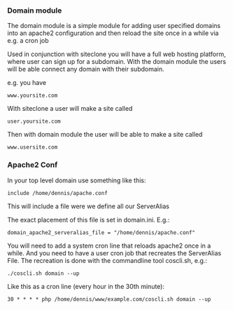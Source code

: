### Domain module

The domain module is a simple module for adding user specified domains into 
an apache2 configuration and then reload the site once in a while via e.g. 
a cron job

Used in conjunction with siteclone you will have a full web hosting platform,
where user can sign up for a subdomain. With the domain module the users will
be able connect any domain with their subdomain. 

e.g. you have 

    www.yoursite.com 

With siteclone a user will make a site called 

    user.yoursite.com

Then with domain module the user will be able to make a site called

    www.usersite.com

### Apache2 Conf

In your top level domain use something like this: 

    include /home/dennis/apache.conf

This will include a file were we define all our ServerAlias 

The exact placement of this file is set in domain.ini. E.g.:

    domain_apache2_serveralias_file = "/home/dennis/apache.conf"

You will need to add a system cron line that reloads apache2 once in a while. 
And you need to have a user cron job that recreates the ServerAlias File. The
recreation is done with the commandline tool coscli.sh, e.g.:

    ./coscli.sh domain --up

Like this as a cron line (every hour in the 30th minute): 

    30 * * * * php /home/dennis/www/example.com/coscli.sh domain --up


